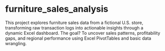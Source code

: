 # furniture_sales_analysis
This project explores furniture sales data from a fictional U.S. store, transforming raw transaction logs into actionable insights through a dynamic Excel dashboard. The goal? To uncover sales patterns, profitability gaps, and regional performance using Excel PivotTables and basic data wrangling.
